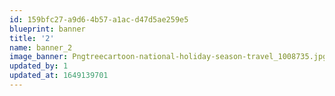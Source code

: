 ```yaml
---
id: 159bfc27-a9d6-4b57-a1ac-d47d5ae259e5
blueprint: banner
title: '2'
name: banner_2
image_banner: Pngtreecartoon-national-holiday-season-travel_1008735.jpg
updated_by: 1
updated_at: 1649139701
---
```

